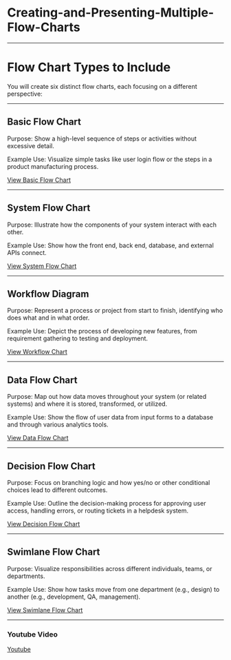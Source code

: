 # Creating-and-Presenting-Multiple-Flow-Charts
---
# Flow Chart Types to Include
You will create six distinct flow charts, each focusing on a different perspective:

---
## Basic Flow Chart

Purpose: Show a high-level sequence of steps or activities without excessive detail.

Example Use: Visualize simple tasks like user login flow or the steps in a product manufacturing process.

[View Basic Flow Chart](Basic-Flow-Chart.md)

---
## System Flow Chart

Purpose: Illustrate how the components of your system interact with each other.

Example Use: Show how the front end, back end, database, and external APIs connect.

[View System Flow Chart](system_flow_chart.md)

---
## Workflow Diagram

Purpose: Represent a process or project from start to finish, identifying who does what and in what order.

Example Use: Depict the process of developing new features, from requirement gathering to testing and deployment.

[View Workflow Chart](workflow.md)

--- 
## Data Flow Chart

Purpose: Map out how data moves throughout your system (or related systems) and where it is stored, transformed, or utilized.

Example Use: Show the flow of user data from input forms to a database and through various analytics tools.

[View Data Flow Chart](data_flow.md)

---
## Decision Flow Chart

Purpose: Focus on branching logic and how yes/no or other conditional choices lead to different outcomes.

Example Use: Outline the decision-making process for approving user access, handling errors, or routing tickets in a helpdesk system.

[View Decision Flow Chart](decision_flow.md)

---
## Swimlane Flow Chart

Purpose: Visualize responsibilities across different individuals, teams, or departments.

Example Use: Show how tasks move from one department (e.g., design) to another (e.g., development, QA, management).

[View Swimlane Flow Chart](swimlane_flow.md)

--- 
### Youtube Video 
[Youtube](https://www.youtube.com/)